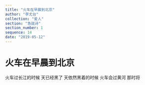 ```yaml
---
title: "火车在早晨到北京"
author: "李尤台"
collection: "爱人"
section: "急就诗"
section_number: 1
sequence: 14
date: "2019-05-12"
---
```


# 火车在早晨到北京

火车过长江的时候
天已经黑了
天依然黑着的时候
火车会过黄河
那时将

